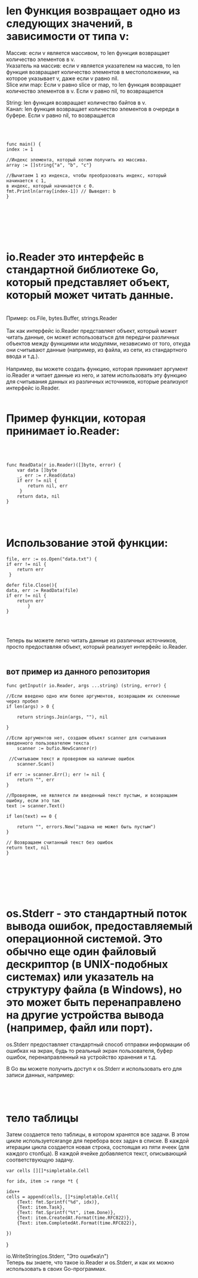 
<h1>len Функция возвращает одно из следующих значений, в зависимости от типа v:<br></h1>

Массив: если v является массивом, то len функция возвращает количество элементов в v.<br>
Указатель на массив: если v является указателем на массив, то len функция возвращает количество элементов в местоположении, на которое указывает v, даже если v равно nil.<br>
Slice или map: Если v равно slice or map, то len функция возвращает количество элементов в v. Если v равно nil, то возвращается<br>

String: len функция возвращает количество байтов в v.<br>
Канал: len функция возвращает количество элементов в очереди в буфере. Если v равно nil, то возвращается<br>

<br>
<br>

	func main() {
	index := 1 
 
 	//Индекс элемента, который хотим получить из массива.
	array := []string{"a", "b", "c"}

	//Вычитаем 1 из индекса, чтобы преобразовать индекс, который начинается с 1,
 	в индекс, который начинается с 0.
	fmt.Println(array[index-1]) // Выведет: b
	}
<br>
<br>
<br>
<br>
<br>
<h1>io.Reader это интерфейс в стандартной библиотеке Go, который представляет объект, который может читать данные.<br></h1>
<br>
Пример: os.File, bytes.Buffer, strings.Reader<br>
<br>
Так как интерфейс io.Reader представляет объект, который может читать данные, он может использоваться для передачи различных объектов между функциями или модулями, независимо от того, откуда они считывают данные (например, из файла, из сети, из стандартного ввода и т.д.).<br>
<br>
Например, вы можете создать функцию, которая принимает аргумент io.Reader и читает данные из него, и затем использовать эту функцию для считывания данных из различных источников, которые реализуют интерфейс io.Reader.<br>
<br>
<h1>Пример функции, которая принимает io.Reader:<br></h1>
<br>

<br>

	func ReadData(r io.Reader)([]byte, error) {
    	var data []byte
    	_, err := r.Read(data)
    	if err != nil {
	        return nil, err
    	 }
    	return data, nil
	}
<br>
<br>

<h1>Использование этой функции:</h1>


	file, err := os.Open("data.txt") {
	if err != nil {
    	return err
	 }
  
	defer file.Close(){
	data, err := ReadData(file)
	if err != nil {
   		return err
    		}
	}
<br>
<br>

Теперь вы можете легко читать данные из различных источников, просто предоставляя объект, который реализует интерфейс io.Reader.<br><br>

<h2>вот пример из данного репозитория</h2>


	func getInput(r io.Reader, args ...string) (string, error) {

	//Если введено одно или более аргументов, возвращаем их склеенные через пробел
	if len(args) > 0 {
 
		return strings.Join(args, ""), nil
  
	}
 
	//Если аргументов нет, создаем объект scanner для считывания введенного пользователем текста
		scanner := bufio.NewScanner(r)
 
	 //Считываем текст и проверяем на наличие ошибок
		scanner.Scan()
 
	if err := scanner.Err(); err != nil {
		return "", err
	}
 
	//Проверяем, не является ли введенный текст пустым, и возвращаем ошибку, если это так
	text := scanner.Text()
 
	if len(text) == 0 {
 
		return "", errors.New("задача не может быть пустым")
	}

	// Возвращаем считанный текст без ошибок
	return text, nil
	} 

<br>
<br>
<br>
<br>
<br>
<h1>os.Stderr - это стандартный поток вывода ошибок, предоставляемый операционной системой. Это обычно еще один файловый дескриптор (в UNIX-подобных системах) или указатель на структуру файла (в Windows), но это может быть перенаправлено на другие устройства вывода (например, файл или порт).<br></h1>

os.Stderr предоставляет стандартный способ отправки информации об ошибках на экран, будь то реальный экран пользователя, буфер ошибок, перенаправленный на устройство хранения и т.д.<br>

В Go вы можете получить доступ к os.Stderr и использовать его для записи данных, например:<br>
<br>
<br>
<br>
<h1>тело таблицы</h1>
Затем создается тело таблицы, в котором хранятся все задачи. В этом цикле используетсяrange для перебора всех задач в списке. В каждой итерации цикла создается новая строка, состоящая из пяти ячеек (для каждого столбца). В каждой ячейке добавляется текст, описывающий соответствующую задачу.

	var cells [][]*simpletable.Cell

	for idx, item := range *t {

	idx++
	cells = append(cells, []*simpletable.Cell{
		{Text: fmt.Sprintf("%d", idx)},
		{Text: item.Task},
		{Text: fmt.Sprintf("%t", item.Done)},
		{Text: item.CreatedAt.Format(time.RFC822)},
		{Text: item.CompletedAt.Format(time.RFC822)},
  
	})
}

io.WriteString(os.Stderr, "Это ошибка\n")<br>
Теперь вы знаете, что такое io.Reader и os.Stderr, и как их можно использовать в своих Go-программах.<br>
